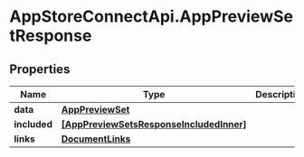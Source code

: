 # AppStoreConnectApi.AppPreviewSetResponse

## Properties

Name | Type | Description | Notes
------------ | ------------- | ------------- | -------------
**data** | [**AppPreviewSet**](AppPreviewSet.md) |  | 
**included** | [**[AppPreviewSetsResponseIncludedInner]**](AppPreviewSetsResponseIncludedInner.md) |  | [optional] 
**links** | [**DocumentLinks**](DocumentLinks.md) |  | 


